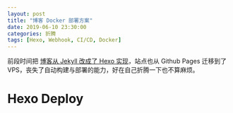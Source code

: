 ```yaml
---
layout: post
title: "博客 Docker 部署方案"
date: 2019-06-10 23:30:00
categories: 折腾
tags: [Hexo, Webhook, CI/CD, Docker]
---
```


前段时间把 [博客从 Jekyll 改成了 Hexo 实现](../2018/blog-rebuild-with-hexo.html)，站点也从 Github Pages 迁移到了 VPS，丧失了自动构建与部署的能力，好在自己折腾一下也不算麻烦。

<!-- more -->

# Hexo Deploy

